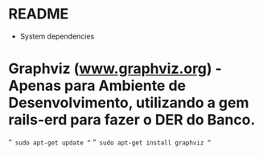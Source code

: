 # README

* System dependencies

# Graphviz (www.graphviz.org) - Apenas para Ambiente de Desenvolvimento, utilizando a gem rails-erd para fazer o DER do Banco.

“` sudo apt-get update “`
“` sudo apt-get install graphviz “`


